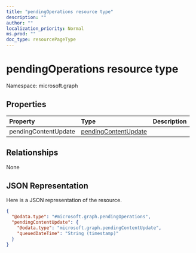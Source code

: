 ```yaml
---
title: "pendingOperations resource type"
description: ""
author: ""
localization_priority: Normal
ms.prod: ""
doc_type: resourcePageType
---
```


# pendingOperations resource type


Namespace: microsoft.graph



## Properties
|Property|Type|Description|
|:---|:---|:---|
|pendingContentUpdate|[pendingContentUpdate](../resources/pendingcontentupdate.md)||

## Relationships
None

## JSON Representation
Here is a JSON representation of the resource.
<!-- {
  "blockType": "resource",
  "@odata.type": "microsoft.graph.pendingOperations"
}
-->
``` json
{
  "@odata.type": "#microsoft.graph.pendingOperations",
  "pendingContentUpdate": {
    "@odata.type": "microsoft.graph.pendingContentUpdate",
    "queuedDateTime": "String (timestamp)"
  }
}
```

